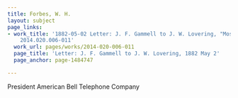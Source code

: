 ```yaml
---
title: Forbes, W. H.
layout: subject
page_links:
- work_title: '1882-05-02 Letter: J. F. Gammell to J. W. Lovering, "Moss & Wood ashes,"
    2014.020.006-011'
  work_url: pages/works/2014-020-006-011
  page_title: 'Letter: J. F. Gammell to J. W. Lovering, 1882 May 2'
  page_anchor: page-1484747

---
```

<p>President American Bell Telephone Company</p>